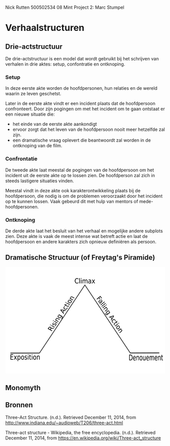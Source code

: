 Nick Rutten
500502534
08 Mint
Project 2: Marc Stumpel

# Verhaalstructuren

## Drie-actstructuur

De drie-actstructuur is een model dat wordt gebruikt bij het schrijven van verhalen in drie aktes: setup, confontratie en ontknoping.

### Setup

In deze eerste akte worden de hoofdpersonen, hun relaties en de wereld waarin ze leven geschetst.

Later in de eerste akte vindt er een incident plaats dat de hoofdpersoon confronteert. Door zijn pogingen om met het incident om te gaan ontstaat er een nieuwe situatie die:

- het einde van de eerste akte aankondigt
- ervoor zorgt dat het leven van de hoofdpersoon nooit meer hetzelfde zal zijn.
- een dramatische vraag oplevert die beantwoordt zal worden in de ontknoping van de film.

### Confrontatie

De tweede akte laat meestal de pogingen van de hoofdpersoon om het incident uit de eerste akte op te lossen zien. De hoofdperson zal zich in steeds lastigere situaties vinden.

Meestal vindt in deze akte ook karakterontwikkeling plaats bij de hoofdpersoon, die nodig is om de problemen veroorzaakt door het incident op te kunnen lossen. Vaak gebeurd dit met hulp van mentors of mede-hoofdpersonen.

### Ontknoping

De derde akte laat het besluit van het verhaal en mogelijke andere subplots zien. Deze akte is vaak de meest intense wat betreft actie en laat de hoofdpersoon en andere karakters zich opnieuw definiëren als persoon.

## Dramatische Structuur (of Freytag's Piramide)

![Freytag's Pyramid](./images/freytagPyramid.png)



## Monomyth

## Bronnen



Three-Act Structure. (n.d.). Retrieved December 11, 2014, from http://www.indiana.edu/~audioweb/T206/three-act.html

Three-act structure - Wikipedia, the free encyclopedia. (n.d.). Retrieved December 11, 2014, from https://en.wikipedia.org/wiki/Three-act_structure

